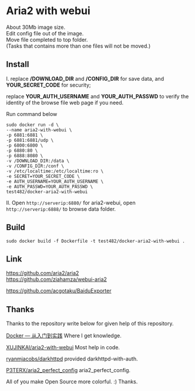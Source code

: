# Aria2 with webui

About 30Mb image size.\
Edit config file out of the image.\
Move file completed to top folder.\
(Tasks that contains more than one files will not be moved.) 

## Install

I. replace **/DOWNLOAD_DIR** and **/CONFIG_DIR** for save data, and **YOUR_SECRET_CODE** for security;

replace **YOUR_AUTH_USERNAME** and **YOUR_AUTH_PASSWD** to verify the identity of the browse file web page if you need.

Run command below

    sudo docker run -d \
    --name aria2-with-webui \
    -p 6881:6881 \
    -p 6881:6881/udp \
    -p 6800:6800 \
    -p 6880:80 \
    -p 6888:8080 \
    -v /DOWNLOAD_DIR:/data \
    -v /CONFIG_DIR:/conf \
    -v /etc/localtime:/etc/localtime:ro \
    -e SECRET=YOUR_SECRET_CODE \
    -e AUTH_USERNAME=YOUR_AUTH_USERNAME \
    -e AUTH_PASSWD=YOUR_AUTH_PASSWD \
    test482/docker-aria2-with-webui

II. Open `http://serverip:6880/` for aria2-webui, open `http://serverip:6888/` to browse data folder.

## Build

`sudo docker build -f Dockerfile -t test482/docker-aria2-with-webui .`  

## Link

<https://github.com/aria2/aria2>\
<https://github.com/ziahamza/webui-aria2>  

<https://github.com/acgotaku/BaiduExporter>  

## Thanks

Thanks to the repository write below for given help of this repository.

[Docker — 从入门到实践](https://docker_practice.gitee.io/zh-cn/) Where I get knowledge.

[XUJINKAI/aria2-with-webui](https://github.com/XUJINKAI/aria2-with-webui) Most help in code.

[ryanmjacobs/darkhttpd](https://github.com/ryanmjacobs/darkhttpd) provided darkhttpd-with-auth.

[P3TERX/aria2_perfect_config](https://github.com/P3TERX/aria2_perfect_config) aria2_perfect_config.

All of you make Open Source more colorful. :) Thanks.

